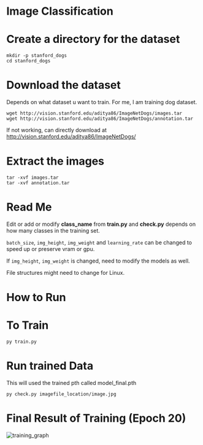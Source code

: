 # Image Classification

# Create a directory for the dataset
```
mkdir -p stanford_dogs
cd stanford_dogs
```

# Download the dataset
Depends on what dataset u want to train. For me, I am training dog dataset.
```
wget http://vision.stanford.edu/aditya86/ImageNetDogs/images.tar
wget http://vision.stanford.edu/aditya86/ImageNetDogs/annotation.tar
```

If not working, can directly download at http://vision.stanford.edu/aditya86/ImageNetDogs/ 

# Extract the images
```
tar -xvf images.tar
tar -xvf annotation.tar
```
# Read Me

Edit or add or modify **class_name** from **train.py** and **check.py** depends on how many classes in the training set.

```batch_size```, ```img_height```, ```img_weight``` and ```learning_rate``` can be changed to speed up or preserve vram or gpu.

If ```img_height```, ```img_weight``` is changed, need to modify the models as well. 

File structures might need to change for Linux. 

# How to Run

# To Train

 ```
py train.py
```

# Run trained Data

This will used the trained pth called model_final.pth 
```
py check.py imagefile_location/image.jpg
```

# Final Result of Training (Epoch 20)

![training_graph](https://github.com/user-attachments/assets/f121359c-6426-4d34-b8c0-1c11a1ee69c6)
